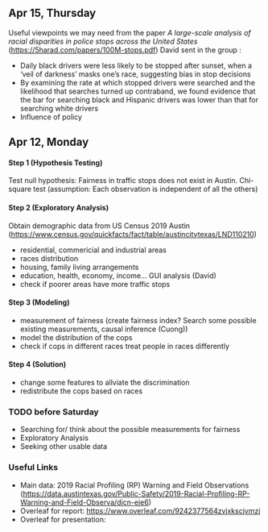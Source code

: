 ## Apr 15, Thursday
Useful viewpoints we may need from the paper *A large-scale analysis of racial disparities in police stops across the United States*
(https://5harad.com/papers/100M-stops.pdf) David sent in the group :
- Daily black drivers were less likely to be stopped after sunset, when a ‘veil of darkness’ masks one’s race, suggesting bias in stop decisions
- By examining the rate at which stopped drivers were searched and the likelihood that searches turned up contraband, we found evidence that the bar for searching black and Hispanic drivers was lower than that for searching white drivers 
- Influence of policy 



## Apr 12, Monday
#### Step 1 (Hypothesis Testing)
Test null hypothesis: Fairness in traffic stops does not exist in Austin. Chi-square test (assumption: Each observation is independent of all the others)

#### Step 2 (Exploratory Analysis)
Obtain demographic data from US Census 2019 Austin (https://www.census.gov/quickfacts/fact/table/austincitytexas/LND110210)
- residential, commericial and industrial areas
- races distribution
- housing, family living arrangements
- education, health, economy, income...
GUI analysis (David)
- check if poorer areas have more traffic stops

#### Step 3 (Modeling)
- measurement of fairness (create fairness index? Search some possible existing measurements, causal inference (Cuong))
- model the distribution of the cops 
- check if cops in different races treat people in races differently

#### Step 4 (Solution)
- change some features to allviate the discrimination 
- redistribute the cops based on races

### TODO before Saturday
- Searching for/ think about the possible measurements for fairness
- Exploratory Analysis
- Seeking other usable data

### Useful Links
- Main data: 2019 Racial Profiling (RP) Warning and Field Observations (https://data.austintexas.gov/Public-Safety/2019-Racial-Profiling-RP-Warning-and-Field-Observa/djcn-eje6)
- Overleaf for report: https://www.overleaf.com/9242377564zvjxkscjvmzj
- Overleaf for presentation:
